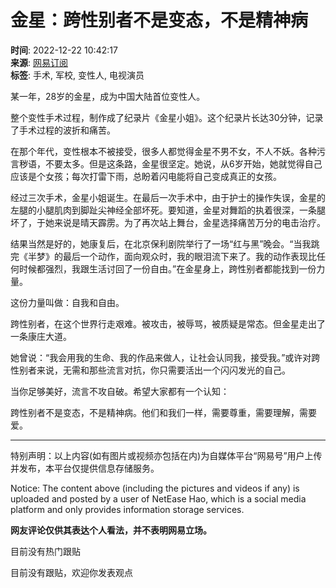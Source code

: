 # 金星：跨性别者不是变态，不是精神病

**时间**: 2022-12-22 10:42:17  
**来源**: [网易订阅](https://www.163.com/)  
**标签**: 手术, 军校, 变性人, 电视演员  

某一年，28岁的金星，成为中国大陆首位变性人。

整个变性手术过程，制作成了纪录片《金星小姐》。这个纪录片长达30分钟，记录了手术过程的波折和痛苦。

在那个年代，变性根本不被接受，很多人都觉得金星不男不女，不人不妖。各种污言秽语，不要太多。但是这条路，金星很坚定。她说，从6岁开始，她就觉得自己应该是个女孩；每次打雷下雨，总盼着闪电能将自己变成真正的女孩。

经过三次手术，金星小姐诞生。在最后一次手术中，由于护士的操作失误，金星的左腿的小腿肌肉到脚趾尖神经全部坏死。要知道，金星对舞蹈的执着很深，一条腿坏了，于她来说是晴天霹雳。为了再次站上舞台，金星选择痛苦万分的电击治疗。

结果当然是好的，她康复后，在北京保利剧院举行了一场“红与黑”晚会。“当我跳完《半梦》的最后一个动作，面向观众时，我的眼泪流下来了。我的动作表现比任何时候都强烈，我跟生活讨回了一份自由。”在金星身上，跨性别者都能找到一份力量。

这份力量叫做：自我和自由。

跨性别者，在这个世界行走艰难。被攻击，被辱骂，被质疑是常态。但金星走出了一条康庄大道。

她曾说：“我会用我的生命、我的作品来做人，让社会认同我，接受我。”或许对跨性别者来说，无需和那些流言对抗，你只需要活出一个闪闪发光的自己。

当你足够美好，流言不攻自破。希望大家都有一个认知：

跨性别者不是变态，不是精神病。他们和我们一样，需要尊重，需要理解，需要爱。

---

特别声明：以上内容(如有图片或视频亦包括在内)为自媒体平台“网易号”用户上传并发布，本平台仅提供信息存储服务。

Notice: The content above (including the pictures and videos if any) is uploaded and posted by a user of NetEase Hao, which is a social media platform and only provides information storage services. 

**网友评论仅供其表达个人看法，并不表明网易立场。**

目前没有热门跟贴

目前没有跟贴，欢迎你发表观点